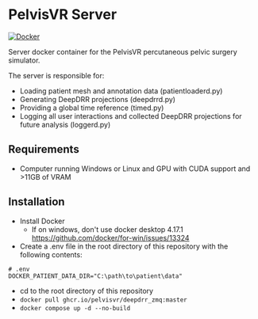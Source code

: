 # PelvisVR Server

[![Docker](https://github.com/PelvisVR/deepdrr_zmq/actions/workflows/docker-publish.yml/badge.svg)](https://github.com/PelvisVR/deepdrr_zmq/actions/workflows/docker-publish.yml)

<!-- ZMQ/Capnp interface for [DeepDRR](https://github.com/arcadelab/deepdrr). -->
Server docker container for the PelvisVR percutaneous pelvic surgery simulator.

The server is responsible for:
- Loading patient mesh and annotation data (patientloaderd.py)
- Generating DeepDRR projections (deepdrrd.py)
- Providing a global time reference (timed.py)
- Logging all user interactions and collected DeepDRR projections for future analysis (loggerd.py)

## Requirements
- Computer running Windows or Linux and GPU with CUDA support and >11GB of VRAM

## Installation
- Install Docker
  - If on windows, don't use docker desktop 4.17.1 https://github.com/docker/for-win/issues/13324
- Create a .env file in the root directory of this repository with the following contents:
```
# .env
DOCKER_PATIENT_DATA_DIR="C:\path\to\patient\data"
```
- cd to the root directory of this repository
- `docker pull ghcr.io/pelvisvr/deepdrr_zmq:master`
- `docker compose up -d --no-build`